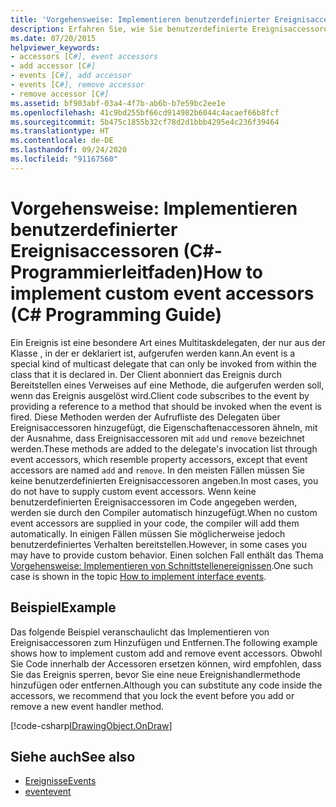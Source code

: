 ```yaml
---
title: 'Vorgehensweise: Implementieren benutzerdefinierter Ereignisaccessoren (C#-Programmierleitfaden)'
description: Erfahren Sie, wie Sie benutzerdefinierte Ereignisaccessoren implementieren. Hier finden Sie ein Codebeispiel und zusätzliche verfügbare Ressourcen.
ms.date: 07/20/2015
helpviewer_keywords:
- accessors [C#], event accessors
- add accessor [C#]
- events [C#], add accessor
- events [C#], remove accessor
- remove accessor [C#]
ms.assetid: bf903abf-03a4-4f7b-ab6b-b7e59bc2ee1e
ms.openlocfilehash: 41c9bd255bf66cd914982b6044c4acaef66b8fcf
ms.sourcegitcommit: 5b475c1855b32cf78d2d1bbb4295e4c236f39464
ms.translationtype: HT
ms.contentlocale: de-DE
ms.lasthandoff: 09/24/2020
ms.locfileid: "91167560"
---
```

# <a name="how-to-implement-custom-event-accessors-c-programming-guide"></a><span data-ttu-id="b296f-104">Vorgehensweise: Implementieren benutzerdefinierter Ereignisaccessoren (C#-Programmierleitfaden)</span><span class="sxs-lookup"><span data-stu-id="b296f-104">How to implement custom event accessors (C# Programming Guide)</span></span>

<span data-ttu-id="b296f-105">Ein Ereignis ist eine besondere Art eines Multitaskdelegaten, der nur aus der Klasse , in der er deklariert ist, aufgerufen werden kann.</span><span class="sxs-lookup"><span data-stu-id="b296f-105">An event is a special kind of multicast delegate that can only be invoked from within the class that  it is declared in.</span></span> <span data-ttu-id="b296f-106">Der Client abonniert das Ereignis durch Bereitstellen eines Verweises auf eine Methode, die aufgerufen werden soll, wenn das Ereignis ausgelöst wird.</span><span class="sxs-lookup"><span data-stu-id="b296f-106">Client code subscribes to the event by providing a reference to a method that should be invoked when the event is fired.</span></span> <span data-ttu-id="b296f-107">Diese Methoden werden der Aufrufliste des Delegaten über Ereignisaccessoren hinzugefügt, die Eigenschaftenaccessoren ähneln, mit der Ausnahme, dass Ereignisaccessoren mit `add` und `remove` bezeichnet werden.</span><span class="sxs-lookup"><span data-stu-id="b296f-107">These methods are added to the delegate's invocation list through event accessors, which resemble property accessors, except that event accessors are named `add` and `remove`.</span></span> <span data-ttu-id="b296f-108">In den meisten Fällen müssen Sie keine benutzerdefinierten Ereignisaccessoren angeben.</span><span class="sxs-lookup"><span data-stu-id="b296f-108">In most cases, you do not have to supply custom event accessors.</span></span> <span data-ttu-id="b296f-109">Wenn keine benutzerdefinierten Ereignisaccessoren im Code angegeben werden, werden sie durch den Compiler automatisch hinzugefügt.</span><span class="sxs-lookup"><span data-stu-id="b296f-109">When no custom event accessors are supplied in your code, the compiler will add them automatically.</span></span> <span data-ttu-id="b296f-110">In einigen Fällen müssen Sie möglicherweise jedoch benutzerdefiniertes Verhalten bereitstellen.</span><span class="sxs-lookup"><span data-stu-id="b296f-110">However, in some cases you may have to provide custom behavior.</span></span> <span data-ttu-id="b296f-111">Einen solchen Fall enthält das Thema [Vorgehensweise: Implementieren von Schnittstellenereignissen](./how-to-implement-interface-events.md).</span><span class="sxs-lookup"><span data-stu-id="b296f-111">One such case is shown in the topic [How to implement interface events](./how-to-implement-interface-events.md).</span></span>
  
## <a name="example"></a><span data-ttu-id="b296f-112">Beispiel</span><span class="sxs-lookup"><span data-stu-id="b296f-112">Example</span></span>  

 <span data-ttu-id="b296f-113">Das folgende Beispiel veranschaulicht das Implementieren von Ereignisaccessoren zum Hinzufügen und Entfernen.</span><span class="sxs-lookup"><span data-stu-id="b296f-113">The following example shows how to implement custom add and remove event accessors.</span></span> <span data-ttu-id="b296f-114">Obwohl Sie Code innerhalb der Accessoren ersetzen können, wird empfohlen, dass Sie das Ereignis sperren, bevor Sie eine neue Ereignishandlermethode hinzufügen oder entfernen.</span><span class="sxs-lookup"><span data-stu-id="b296f-114">Although you can substitute any code inside the accessors, we recommend that you lock the event before you add or remove a new event handler method.</span></span>  
  
[!code-csharp[IDrawingObject.OnDraw](~/samples/snippets/csharp/VS_Snippets_VBCSharp/csProgGuideEvents/CS/Events.cs#IDrawingObjectOnDraw)]  
  
## <a name="see-also"></a><span data-ttu-id="b296f-115">Siehe auch</span><span class="sxs-lookup"><span data-stu-id="b296f-115">See also</span></span>

- [<span data-ttu-id="b296f-116">Ereignisse</span><span class="sxs-lookup"><span data-stu-id="b296f-116">Events</span></span>](./index.md)
- [<span data-ttu-id="b296f-117">event</span><span class="sxs-lookup"><span data-stu-id="b296f-117">event</span></span>](../../language-reference/keywords/event.md)

